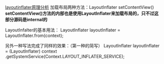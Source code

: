 [layoutinflater原理分析](http://blog.csdn.net/guolin_blog/article/details/12921889)
加载布局两种方法：LayoutInflater  setContentView()
**setContentView()方法的内部也是使用LayoutInflater来加载布局的，只不过这部分源码是internal的**

LayoutInfalter的基本用法：
LayoutInflater layoutInflater = LayoutInflater.from(context);

另外一种写法完成了同样的效果：（第一种的简写）
LayoutInflater layoutInflater = (LayoutInflater) context
        .getSystemService(Context.LAYOUT_INFLATER_SERVICE);
